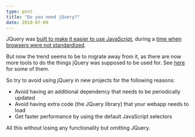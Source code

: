 ```yaml
---
type: post
title: "Do you need jQuery?"
date: 2018-07-09
---
```


JQuery was [built to make it easier to use JavaScript](https://www.w3schools.com/jquery/jquery_intro.asp),
during a [time when browsers were not standardized](https://hackernoon.com/you-truly-dont-need-jquery-5f2132b32dd1).

But now the trend seems to be to migrate away from it,
as there are now more tools to do the things jQuery was supposed to be used for.
See [here](http://youmightnotneedjquery.com/) for some of them.

So try to avoid using jQuery in new projects for the following reasons:
* Avoid having an additional dependency that needs to be periodically updated
* Avoid having extra code (the JQuery library) that your webapp needs to load
* Get faster performance by using the default JavaScript selectors

All this without losing any functionality but omitting JQuery.

